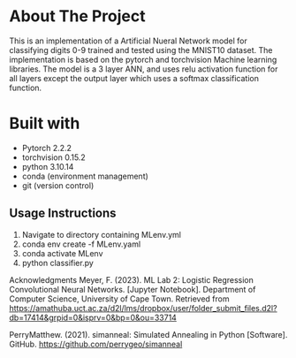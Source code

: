 # About The Project

This is an implementation of a Artificial Nueral Network model for classifying digits 0-9 trained and tested using the MNIST10 dataset.
The implementation is based on the pytorch and torchvision Machine learning libraries. The model is a 3 layer ANN, and uses relu activation
function for all layers except the output layer which uses a softmax classification function.

# Built with
- Pytorch  2.2.2
- torchvision 0.15.2
- python 3.10.14
- conda (environment management)
- git (version control)

## Usage Instructions
1) Navigate to directory containing MLenv.yml
2) conda env create -f MLenv.yaml
3) conda activate MLenv
4) python classifier.py

Acknowledgments
Meyer, F. (2023). ML Lab 2: Logistic Regression Convolutional Neural Networks. [Jupyter Notebook]. Department of Computer Science, University of Cape Town. Retrieved from https://amathuba.uct.ac.za/d2l/lms/dropbox/user/folder_submit_files.d2l?db=17414&grpid=0&isprv=0&bp=0&ou=33714

PerryMatthew. (2021). simanneal: Simulated Annealing in Python [Software]. GitHub. https://github.com/perrygeo/simanneal


